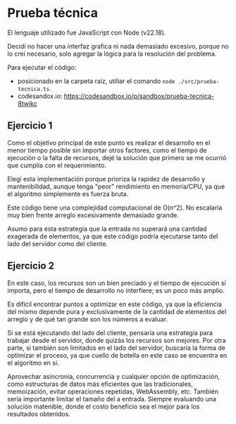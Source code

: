 # Prueba técnica

El lenguaje utilizado fue JavaScript con Node (v22.18).

Decidí no hacer una interfaz grafica ni nada demasiado excesivo, porque no lo creí necesario, solo agregar la lógica para la resolución del problema.

Para ejecutar el código:

- posicionado en la carpeta raíz, utiliar el comando `node ./src/prueba-tecnica.ts`.
- codesandox.io: https://codesandbox.io/p/sandbox/prueba-tecnica-8twjkc

## Ejercicio 1

Como el objetivo principal de este punto es realizar el desarrollo en el menor tiempo posible sin importar otros factores, como el tiempo de ejecución o la falta de recursos, dejé la solución que primero se me ocurrió que cumplía con el requerimiento.

Elegí esta implementación porque prioriza la rapidez de desarrollo y mantenibilidad, aunque tenga "peor" rendimiento
en memoria/CPU, ya que el algoritmo simplemente es fuerza bruta.

Este código tiene una complejidad computacional de O(n^2). No escalaría muy bien frente arreglo excesivamente demasiado grande.

Asumo para esta estrategía que la entrada no superará una cantidad exagerada de elementos, ya que este código podría ejecutarse tanto del lado del servidor como del cliente.

## Ejercicio 2

En este caso, los recursos son un bien preciado y el tiempo de ejecución sí importa, pero el tiempo de desarrollo no interfiere; es un poco más amplio.

Es difícil encontrar puntos a optimizar en este código, ya que la eficiencia del mismo depende pura y exclusivamente de la cantidad de elementos del arreglo y de qué tan grande son los números a evaluar.

Si se está ejecutando del lado del cliente, pensaría una estrategía para trabajar desde el servidor, donde quizás los recursos son mejores. Por otra parte, si también son limitados en el lado del servidor, buscaría la forma de optimizar el proceso, ya que cuello de botella en este caso se encuentra en el algoritmo en sí.

Aprovechar asincronía, concurrencia y cualquier opción de optimización, como estructuras de datos más eficientes que las tradicionales, memoización, evitar operaciones repetidas, WebAssembly, etc. También sería importante limitar el tamaño del a entrada. Siempre evaluando una solución matenible, donde el costo beneficio sea el mejor para los resultados obtenidos.
